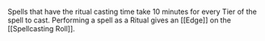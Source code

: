Spells that have the ritual casting time take 10 minutes for every Tier of the spell to cast. Performing a spell as a Ritual gives an [[Edge]] on the [[Spellcasting Roll]].